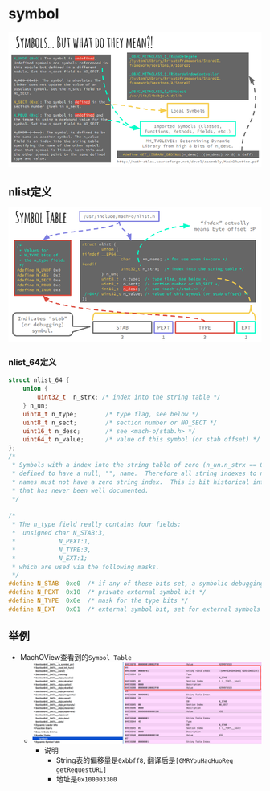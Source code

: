 # symbol

![macho_detail_symbol_meaning](../../../assets/img/macho_detail_symbol_meaning.png)

## nlist定义

![macho_detail_symbol_table](../../../assets/img/macho_detail_symbol_table.png)

### nlist_64定义

```c
struct nlist_64 {
    union {
        uint32_t  n_strx; /* index into the string table */
    } n_un;
    uint8_t n_type;        /* type flag, see below */
    uint8_t n_sect;        /* section number or NO_SECT */
    uint16_t n_desc;       /* see <mach-o/stab.h> */
    uint64_t n_value;      /* value of this symbol (or stab offset) */
};
/*
 * Symbols with a index into the string table of zero (n_un.n_strx == 0) are
 * defined to have a null, "", name.  Therefore all string indexes to non null
 * names must not have a zero string index.  This is bit historical information
 * that has never been well documented.
 */

/*
 * The n_type field really contains four fields:
 *	unsigned char N_STAB:3,
 *		      N_PEXT:1,
 *		      N_TYPE:3,
 *		      N_EXT:1;
 * which are used via the following masks.
 */
#define	N_STAB	0xe0  /* if any of these bits set, a symbolic debugging entry */
#define	N_PEXT	0x10  /* private external symbol bit */
#define	N_TYPE	0x0e  /* mask for the type bits */
#define	N_EXT	0x01  /* external symbol bit, set for external symbols */
```

## 举例

* MachOView查看到的`Symbol Table`
  * ![machoview_symbol_table_example](../../../assets/img/machoview_symbol_table_example.png)
    * 说明
      * String表的偏移量是`0xbbff8`, 翻译后是`[GMRYouHaoHuoReq getRequestURL]`
      * 地址是`0x100003300`
